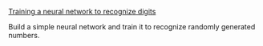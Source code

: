 [Training a neural network to recognize digits](https://developer.apple.com/documentation/accelerate/training_a_neural_network_to_recognize_digits)

Build a simple neural network and train it to recognize randomly generated numbers.
